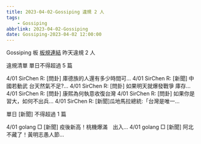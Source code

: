 ```yaml
---
title: 2023-04-02-Gossiping 違規 2 人
tags:
    - Gossiping
abbrlink: 2023-04-02-Gossiping
date: Gossiping-2023-04-02 12:00:00
---
```

Gossiping 板 [板規連結](https://www.ptt.cc/bbs/Gossiping/M.1637425085.A.07D.html)
昨天違規 2 人
<!-- more -->

違規清單
單日不得超過 5 篇

4/01 SirChen R: [問卦] 庫德族的人還有多少時間可…
4/01 SirChen R: [新聞] 中國若動武 台天然氣不足?…
4/01 SirChen R: [問卦] 如果明天就爆發戰爭 庫存…
4/01 SirChen R: [問卦] 康熙為何執意收復台灣
4/01 SirChen R: [問卦] 如果你是習大，如何不出兵…
4/01 SirChen R: [新聞]瓜地馬拉總統:「台灣是唯一…

單日 [新聞] 不得超過 1 篇

4/01 golang □ [新聞] 疫後新高！桃機爆滿　出入…
4/01 golang □ [新聞] 阿北不藏了！黃明志愚人節…
